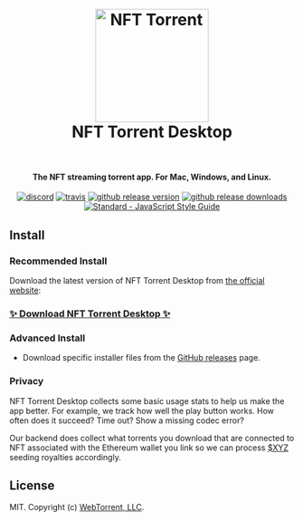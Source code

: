 <h1 align="center">
  <br>
  <a href="https://graviton.xyz/products/torrent">
    <img src="Icons/Graviton App Icons/IOS - 1024x1024/NFT Torrent - IOS 1024x1024.png" alt="NFT Torrent" width="200">
  </a>
  <br>
  NFT Torrent Desktop
  <br>
  <br>
</h1>

<h4 align="center">The NFT streaming torrent app. For Mac, Windows, and Linux.</h4>

<p align="center">
  <a href="https://discord.gg/nfu"><img src="https://img.shields.io/discord/612575111718895616" alt="discord"></a>
  <a href="https://travis-ci.org/webtorrent/webtorrent-desktop"><img src="https://img.shields.io/travis/webtorrent/webtorrent-desktop/master.svg" alt="travis"></a>
  <a href="https://github.com/webtorrent/webtorrent-desktop/releases"><img src="https://img.shields.io/github/release/webtorrent/webtorrent-desktop.svg" alt="github release version"></a>
  <a href="https://github.com/webtorrent/webtorrent-desktop/releases"><img src="https://img.shields.io/github/downloads/webtorrent/webtorrent-desktop/total.svg" alt="github release downloads"></a>
  <a href="https://standardjs.com"><img src="https://img.shields.io/badge/code_style-standard-brightgreen.svg" alt="Standard - JavaScript Style Guide"></a>
</p>

## Install

### Recommended Install

Download the latest version of NFT Torrent Desktop from
[the official website](https://graviton.xyz/products/torrent):

### [✨ Download NFT Torrent Desktop ✨](https://graviton.xyz/products/torrent)

### Advanced Install

- Download specific installer files from the [GitHub releases](https://github.com/GravitonINC/nft-torrent-desktop/releases) page.

### Privacy

NFT Torrent Desktop collects some basic usage stats to help us make the app better.
For example, we track how well the play button works. How often does it succeed?
Time out? Show a missing codec error?

Our backend does collect what torrents you download that are connected to NFT associated with the Ethereum wallet you link so we can process [$XYZ](https://www.coingecko.com/en/coins/universe-xyz) seeding royalties accordingly.

## License

MIT. Copyright (c) [WebTorrent, LLC](https://webtorrent.io).
